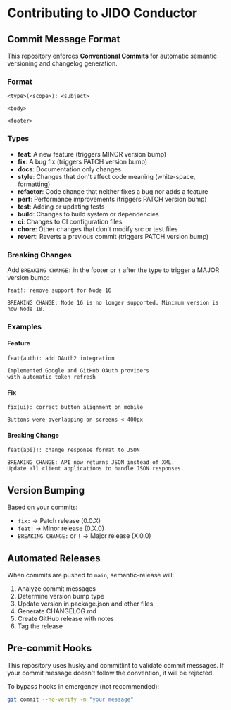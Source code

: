 # Contributing to JIDO Conductor

## Commit Message Format

This repository enforces **Conventional Commits** for automatic semantic versioning and changelog generation.

### Format
```
<type>(<scope>): <subject>

<body>

<footer>
```

### Types
- **feat**: A new feature (triggers MINOR version bump)
- **fix**: A bug fix (triggers PATCH version bump)
- **docs**: Documentation only changes
- **style**: Changes that don't affect code meaning (white-space, formatting)
- **refactor**: Code change that neither fixes a bug nor adds a feature
- **perf**: Performance improvements (triggers PATCH version bump)
- **test**: Adding or updating tests
- **build**: Changes to build system or dependencies
- **ci**: Changes to CI configuration files
- **chore**: Other changes that don't modify src or test files
- **revert**: Reverts a previous commit (triggers PATCH version bump)

### Breaking Changes
Add `BREAKING CHANGE:` in the footer or `!` after the type to trigger a MAJOR version bump:
```
feat!: remove support for Node 16

BREAKING CHANGE: Node 16 is no longer supported. Minimum version is now Node 18.
```

### Examples

#### Feature
```
feat(auth): add OAuth2 integration

Implemented Google and GitHub OAuth providers
with automatic token refresh
```

#### Fix
```
fix(ui): correct button alignment on mobile

Buttons were overlapping on screens < 400px
```

#### Breaking Change
```
feat(api)!: change response format to JSON

BREAKING CHANGE: API now returns JSON instead of XML.
Update all client applications to handle JSON responses.
```

## Version Bumping

Based on your commits:
- `fix:` → Patch release (0.0.X)
- `feat:` → Minor release (0.X.0)
- `BREAKING CHANGE:` or `!` → Major release (X.0.0)

## Automated Releases

When commits are pushed to `main`, semantic-release will:
1. Analyze commit messages
2. Determine version bump type
3. Update version in package.json and other files
4. Generate CHANGELOG.md
5. Create GitHub release with notes
6. Tag the release

## Pre-commit Hooks

This repository uses husky and commitlint to validate commit messages.
If your commit message doesn't follow the convention, it will be rejected.

To bypass hooks in emergency (not recommended):
```bash
git commit --no-verify -m "your message"
```